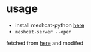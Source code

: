 # usage 
- install meshcat-python [here](https://github.com/rdeits/meshcat-python)
- `meshcat-server --open`

fetched from [here](https://github.com/google-research/tiny-differentiable-simulator) and modifed
